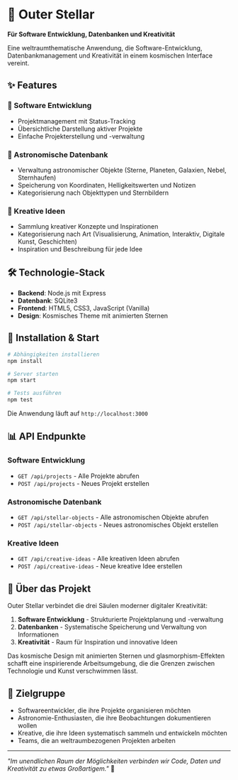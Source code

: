 # 🌌 Outer Stellar

**Für Software Entwicklung, Datenbanken und Kreativität**

Eine weltraumthematische Anwendung, die Software-Entwicklung, Datenbankmanagement und Kreativität in einem kosmischen Interface vereint.

## ✨ Features

### 🚀 Software Entwicklung
- Projektmanagement mit Status-Tracking
- Übersichtliche Darstellung aktiver Projekte
- Einfache Projekterstellung und -verwaltung

### 🌟 Astronomische Datenbank
- Verwaltung astronomischer Objekte (Sterne, Planeten, Galaxien, Nebel, Sternhaufen)
- Speicherung von Koordinaten, Helligkeitswerten und Notizen
- Kategorisierung nach Objekttypen und Sternbildern

### 🎨 Kreative Ideen
- Sammlung kreativer Konzepte und Inspirationen
- Kategorisierung nach Art (Visualisierung, Animation, Interaktiv, Digitale Kunst, Geschichten)
- Inspiration und Beschreibung für jede Idee

## 🛠️ Technologie-Stack

- **Backend**: Node.js mit Express
- **Datenbank**: SQLite3
- **Frontend**: HTML5, CSS3, JavaScript (Vanilla)
- **Design**: Kosmisches Theme mit animierten Sternen

## 🚀 Installation & Start

```bash
# Abhängigkeiten installieren
npm install

# Server starten
npm start

# Tests ausführen
npm test
```

Die Anwendung läuft auf `http://localhost:3000`

## 📊 API Endpunkte

### Software Entwicklung
- `GET /api/projects` - Alle Projekte abrufen
- `POST /api/projects` - Neues Projekt erstellen

### Astronomische Datenbank
- `GET /api/stellar-objects` - Alle astronomischen Objekte abrufen
- `POST /api/stellar-objects` - Neues astronomisches Objekt erstellen

### Kreative Ideen
- `GET /api/creative-ideas` - Alle kreativen Ideen abrufen
- `POST /api/creative-ideas` - Neue kreative Idee erstellen

## 🌠 Über das Projekt

Outer Stellar verbindet die drei Säulen moderner digitaler Kreativität:

1. **Software Entwicklung** - Strukturierte Projektplanung und -verwaltung
2. **Datenbanken** - Systematische Speicherung und Verwaltung von Informationen
3. **Kreativität** - Raum für Inspiration und innovative Ideen

Das kosmische Design mit animierten Sternen und glasmorphism-Effekten schafft eine inspirierende Arbeitsumgebung, die die Grenzen zwischen Technologie und Kunst verschwimmen lässt.

## 🎯 Zielgruppe

- Softwareentwickler, die ihre Projekte organisieren möchten
- Astronomie-Enthusiasten, die ihre Beobachtungen dokumentieren wollen
- Kreative, die ihre Ideen systematisch sammeln und entwickeln möchten
- Teams, die an weltraumbezogenen Projekten arbeiten

---

*"Im unendlichen Raum der Möglichkeiten verbinden wir Code, Daten und Kreativität zu etwas Großartigem."* 🌌